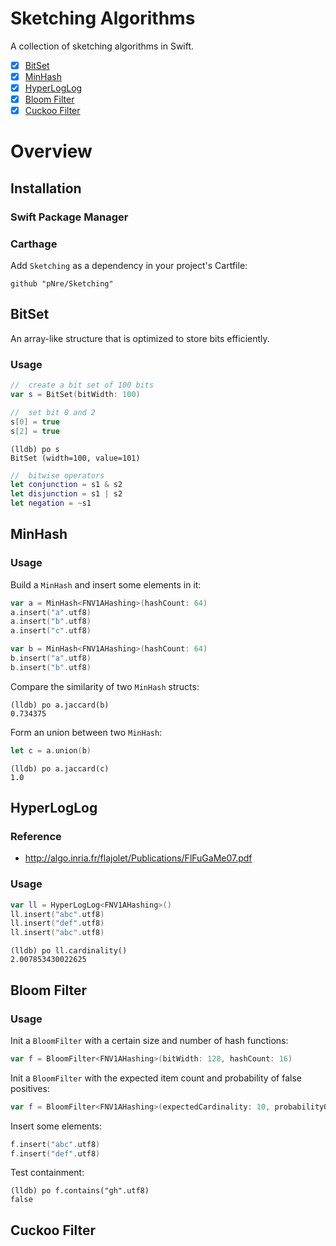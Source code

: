 # Sketching Algorithms
A collection of sketching algorithms in Swift.

* [x] [BitSet](#bitset)
* [x] [MinHash](#minhash)
* [x] [HyperLogLog](#hyperloglog)
* [x] [Bloom Filter](#bloom-filter)
* [x] [Cuckoo Filter](#cuckoo-filter)

# Overview

## Installation

### Swift Package Manager

### Carthage

Add `Sketching` as a dependency in your project's Cartfile:
```
github "pNre/Sketching"
```

## BitSet

An array-like structure that is optimized to store bits efficiently.

### Usage

```swift
//  create a bit set of 100 bits
var s = BitSet(bitWidth: 100)

//  set bit 0 and 2
s[0] = true
s[2] = true
```

```
(lldb) po s
BitSet (width=100, value=101)
```

```swift
//  bitwise operators
let conjunction = s1 & s2
let disjunction = s1 | s2
let negation = ~s1
```

## MinHash

### Usage

Build a `MinHash` and insert some elements in it:

```swift
var a = MinHash<FNV1AHashing>(hashCount: 64)
a.insert("a".utf8)
a.insert("b".utf8)
a.insert("c".utf8)
```

```swift
var b = MinHash<FNV1AHashing>(hashCount: 64)
b.insert("a".utf8)
b.insert("b".utf8)
```

Compare the similarity of two `MinHash` structs:

```
(lldb) po a.jaccard(b)
0.734375
```

Form an union between two `MinHash`:

```swift
let c = a.union(b)
```

```
(lldb) po a.jaccard(c)
1.0
```

## HyperLogLog

### Reference
- http://algo.inria.fr/flajolet/Publications/FlFuGaMe07.pdf

### Usage
```swift
var ll = HyperLogLog<FNV1AHashing>()
ll.insert("abc".utf8)
ll.insert("def".utf8)
ll.insert("abc".utf8)
```

```
(lldb) po ll.cardinality()
2.007853430022625
```

## Bloom Filter

### Usage

Init a `BloomFilter` with a certain size and number of hash functions:

```swift
var f = BloomFilter<FNV1AHashing>(bitWidth: 128, hashCount: 16)
```

Init a `BloomFilter` with the expected item count and probability of false positives:

```swift
var f = BloomFilter<FNV1AHashing>(expectedCardinality: 10, probabilityOfFalsePositives: 0.001)
```

Insert some elements:
```swift
f.insert("abc".utf8)
f.insert("def".utf8)
```

Test containment:
```
(lldb) po f.contains("gh".utf8)
false
```

## Cuckoo Filter

